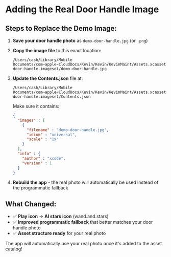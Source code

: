 # Adding the Real Door Handle Image

## Steps to Replace the Demo Image:

1. **Save your door handle photo** as `demo-door-handle.jpg` (or `.png`)

2. **Copy the image file** to this exact location:
   ```
   /Users/cash/Library/Mobile Documents/com~apple~CloudDocs/Kevin/Kevin/KevinMaint/Assets.xcassets/demo-door-handle.imageset/demo-door-handle.jpg
   ```

3. **Update the Contents.json** file at:
   ```
   /Users/cash/Library/Mobile Documents/com~apple~CloudDocs/Kevin/Kevin/KevinMaint/Assets.xcassets/demo-door-handle.imageset/Contents.json
   ```
   
   Make sure it contains:
   ```json
   {
     "images" : [
       {
         "filename" : "demo-door-handle.jpg",
         "idiom" : "universal",
         "scale" : "1x"
       }
     ],
     "info" : {
       "author" : "xcode",
       "version" : 1
     }
   }
   ```

4. **Rebuild the app** - the real photo will automatically be used instead of the programmatic fallback

## What Changed:
- ✅ **Play icon** → **AI stars icon** (wand.and.stars)
- ✅ **Improved programmatic fallback** that better matches your door handle photo
- ✅ **Asset structure ready** for your real photo

The app will automatically use your real photo once it's added to the asset catalog!
